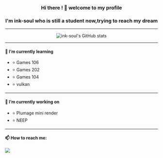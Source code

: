 ### **<div align="center">Hi there ! 👋 welcome to my profile </div>**

### **<div align="center">I'm ink-soul who is still a student now,trying to reach my dream</div>**

---

<div align="center"> 

![ink-soul's GitHub stats](https://github-readme-stats.vercel.app/api?username=ink-soul&show_icons=true&theme=city_lights)

</div>

---

####  🌱 I’m currently learning 

- ⭐ Games 106
- ⭐ Games 202
- ⭐ Games 104
- ⭐ vulkan

---

#### 🔭 I’m currently working on

- ⭐ Plumage mini render
- ⭐ NEEP



---

#### 📫 How to reach me: 

[![](https://img.shields.io/badge/blog-welcome!-5586A4?style=social&logo=appveyor&color=fedcba)](https://www.inksoul.top)





<!--
**ink-soul/ink-soul** is a ✨ _special_ ✨ repository because its `README.md` (this file) appears on your GitHub profile.

Here are some ideas to get you started:

- 🔭 I’m currently working on ...
- 🌱 I’m currently learning ...
- 👯 I’m looking to collaborate on ...
- 🤔 I’m looking for help with ...
- 💬 Ask me about ...
- 📫 How to reach me: ...
- 😄 Pronouns: ...
- ⚡ Fun fact: ...
-->
